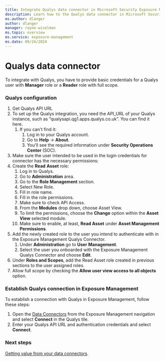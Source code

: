 ```yaml
---
title: Integrate Qualys data connector in Microsoft Security Exposure Management
description: Learn how to the Qualys data connector in Microsoft Security Exposure Management.
ms.author: dlanger
author: dlanger
manager: rayne-wiselman
ms.topic: overview
ms.service: exposure-management
ms.date: 09/24/2024
---
```


# Qualys data connector

To integrate with Qualys, you have to provide basic credentials for a Qualys user with **Manager** role or a **Reader** role with full scope.

### Qualys configuration

1. Get Qualys API URL
2. To set up the Qualys integration, you need the API_URL of your Qualys instance, such as “qualysapi.qg1.apps.qualys.co.uk”. You can find it here.
   1. If you can't find it:
      1. Log in to your Qualys account.
      2. Go to **Help** → **About**.
      3. You'll see the required information under **Security Operations Center** (SOC).
3. Make sure the user intended to be used in the login credentials for connector has the necessary permissions:
4. Create the **Read** **Asset** role:
   1. Log in to Qualys.
   2. Go to **Administration** area.
   3. Go to the **Role Management** section.
   4. Select New Role.
   5. Fill in role name.
   6. Fill in the role permissions.
   7. Make sure to check API Access.
   8. From the **Modules** drop down, choose Asset View.
   9. To limit the permissions, choose the **Change** option within the **Asset View** selected module.
   10. Make sure to enable, at least, **Read Asset** under **Asset Management Permissions**.
5. Add the newly created role to the user you intend to authenticate with in the Exposure Management Qualys Connector.
   1. Under **Administration** go to **User** **Management**.
   2. Select the user you onboarded with the Exposure Management Qualys Connector and choose **Edit**.
6. Under **Roles and Scopes**, add the Read Asset role created in previous sections to the user assigned roles.
7. Allow full scope by checking the **Allow user view access to all objects** option.

### Establish Qualys connection in Exposure Management

To establish a connection with Qualys in Exposure Management, follow these steps:

1. Open the [Data Connectors](https://security.microsoft.com/exposure-data-connectors) from the Exposure Management navigation and select **Connect** in the Qualys tile.
1. Enter your Qualys API URL and authentication credentials and select **Connect**.

### Next steps

[Getting value from your data connectors](leverage-data-connectors.md).
